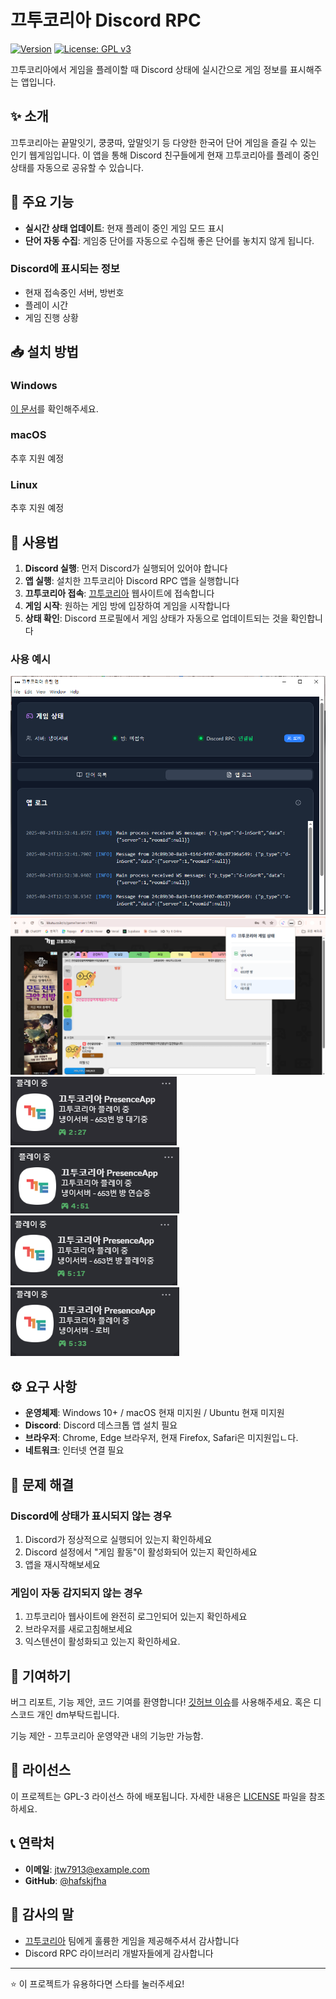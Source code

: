 # 끄투코리아 Discord RPC

[![Version](https://img.shields.io/badge/version-0.1.0-blue.svg)](https://github.com/yourusername/kkutu-discord-rpc/releases)
[![License: GPL v3](https://img.shields.io/badge/License-GPLv3-green.svg)](LICENSE)

끄투코리아에서 게임을 플레이할 때 Discord 상태에 실시간으로 게임 정보를 표시해주는 앱입니다.

## ✨ 소개

끄투코리아는 끝말잇기, 쿵쿵따, 앞말잇기 등 다양한 한국어 단어 게임을 즐길 수 있는 인기 웹게임입니다. 이 앱을 통해 Discord 친구들에게 현재 끄투코리아를 플레이 중인 상태를 자동으로 공유할 수 있습니다.


## 🚀 주요 기능

- **실시간 상태 업데이트**: 현재 플레이 중인 게임 모드 표시
- **단어 자동 수집**: 게임중 단어를 자동으로 수집해 좋은 단어를 놓치지 않게 됩니다.

### Discord에 표시되는 정보
- 현재 접속중인 서버, 방번호
- 플레이 시간
- 게임 진행 상황

## 📥 설치 방법

### Windows
[이 문서](./docs/install_window.md)를 확인해주세요.

### macOS
추후 지원 예정

### Linux
추후 지원 예정

## 🎯 사용법

1. **Discord 실행**: 먼저 Discord가 실행되어 있어야 합니다
2. **앱 실행**: 설치한 끄투코리아 Discord RPC 앱을 실행합니다
3. **끄투코리아 접속**: [끄투코리아](https://kkutu.co.kr) 웹사이트에 접속합니다
4. **게임 시작**: 원하는 게임 방에 입장하여 게임을 시작합니다
5. **상태 확인**: Discord 프로필에서 게임 상태가 자동으로 업데이트되는 것을 확인합니다

### 사용 예시
![사용법](./docs/img/used_1.png)
![사용법](./docs/img/used_2.png)
![사용법](./docs/img/used_3.png)
![사용법](./docs/img/used_4.png)
![사용법](./docs/img/used_5.png)
![사용법](./docs/img/used_6.png)

## ⚙️ 요구 사항

- **운영체제**: Windows 10+ / macOS 현재 미지원 / Ubuntu 현재 미지원
- **Discord**: Discord 데스크톱 앱 설치 필요
- **브라우저**: Chrome, Edge 브라우저, 현재 Firefox, Safari은 미지원입ㄴ다.
- **네트워크**: 인터넷 연결 필요

## 🔧 문제 해결

### Discord에 상태가 표시되지 않는 경우
1. Discord가 정상적으로 실행되어 있는지 확인하세요
2. Discord 설정에서 "게임 활동"이 활성화되어 있는지 확인하세요
3. 앱을 재시작해보세요

### 게임이 자동 감지되지 않는 경우
1. 끄투코리아 웹사이트에 완전히 로그인되어 있는지 확인하세요
2. 브라우저를 새로고침해보세요
3. 익스텐션이 활성화되고 있는지 확인하세요.

## 🤝 기여하기

버그 리포트, 기능 제안, 코드 기여를 환영합니다!
[깃허브 이슈](https://github.com/hafskjfha/kkuko-extension-download/issues)를 사용해주세요. 혹은 디스코드 개인 dm부탁드립니다.

기능 제안 - 끄투코리아 운영약관 내의 기능만 가능함.

## 📄 라이선스

이 프로젝트는 GPL-3 라이선스 하에 배포됩니다. 자세한 내용은 [LICENSE](LICENSE) 파일을 참조하세요.

## 📞 연락처

- **이메일**: jtw7913@example.com
- **GitHub**: [@hafskjfha](https://github.com/hafskjfha)

## 🙏 감사의 말

- [끄투코리아](https://kkutu.co.kr) 팀에게 훌륭한 게임을 제공해주셔서 감사합니다
- Discord RPC 라이브러리 개발자들에게 감사합니다

---

⭐ 이 프로젝트가 유용하다면 스타를 눌러주세요!